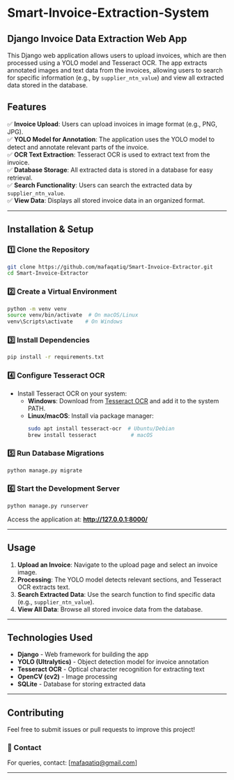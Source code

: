 # Smart-Invoice-Extraction-System

## Django Invoice Data Extraction Web App

This Django web application allows users to upload invoices, which are then processed using a YOLO model and Tesseract OCR. The app extracts annotated images and text data from the invoices, allowing users to search for specific information (e.g., by `supplier_ntn_value`) and view all extracted data stored in the database.

## Features

✅ **Invoice Upload**: Users can upload invoices in image format (e.g., PNG, JPG).  
✅ **YOLO Model for Annotation**: The application uses the YOLO model to detect and annotate relevant parts of the invoice.  
✅ **OCR Text Extraction**: Tesseract OCR is used to extract text from the invoice.  
✅ **Database Storage**: All extracted data is stored in a database for easy retrieval.  
✅ **Search Functionality**: Users can search the extracted data by `supplier_ntn_value`.  
✅ **View Data**: Displays all stored invoice data in an organized format.  

---

## Installation & Setup

### 1️⃣ Clone the Repository
```bash
git clone https://github.com/mafaqatiq/Smart-Invoice-Extractor.git
cd Smart-Invoice-Extractor
```

### 2️⃣ Create a Virtual Environment
```bash
python -m venv venv
source venv/bin/activate  # On macOS/Linux
venv\Scripts\activate    # On Windows
```

### 3️⃣ Install Dependencies
```bash
pip install -r requirements.txt
```

### 4️⃣ Configure Tesseract OCR
- Install Tesseract OCR on your system:
  - **Windows**: Download from [Tesseract OCR](https://github.com/UB-Mannheim/tesseract/wiki) and add it to the system PATH.
  - **Linux/macOS**: Install via package manager:
    ```bash
    sudo apt install tesseract-ocr  # Ubuntu/Debian
    brew install tesseract           # macOS
    ```

### 5️⃣ Run Database Migrations
```bash
python manage.py migrate
```

### 6️⃣ Start the Development Server
```bash
python manage.py runserver
```
Access the application at: **http://127.0.0.1:8000/**

---

## Usage
1. **Upload an Invoice**: Navigate to the upload page and select an invoice image.
2. **Processing**: The YOLO model detects relevant sections, and Tesseract OCR extracts text.
3. **Search Extracted Data**: Use the search function to find specific data (e.g., `supplier_ntn_value`).
4. **View All Data**: Browse all stored invoice data from the database.

---

## Technologies Used
- **Django** - Web framework for building the app
- **YOLO (Ultralytics)** - Object detection model for invoice annotation
- **Tesseract OCR** - Optical character recognition for extracting text
- **OpenCV (cv2)** - Image processing
- **SQLite** - Database for storing extracted data

---

## Contributing
Feel free to submit issues or pull requests to improve this project!

### 📧 Contact
For queries, contact: [mafaqatiq@gmail.com]

---
 
